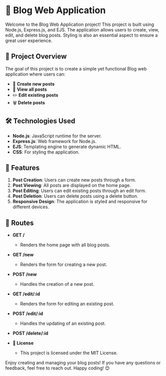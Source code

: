 # 📝 Blog Web Application

Welcome to the Blog Web Application project! This project is built using Node.js, Express.js, and EJS. The application allows users to create, view, edit, and delete blog posts. Styling is also an essential aspect to ensure a great user experience.

## 🚀 Project Overview

The goal of this project is to create a simple yet functional Blog web application where users can:

- 📝 **Create new posts**
- 👀 **View all posts**
- ✏️ **Edit existing posts**
- 🗑️ **Delete posts**

## 🛠️ Technologies Used

- **Node.js**: JavaScript runtime for the server.
- **Express.js**: Web framework for Node.js.
- **EJS**: Templating engine to generate dynamic HTML.
- **CSS**: For styling the application.

## 🌟 Features

1. **Post Creation**: Users can create new posts through a form.
2. **Post Viewing**: All posts are displayed on the home page.
3. **Post Editing**: Users can edit existing posts through an edit form.
4. **Post Deletion**: Users can delete posts using a delete button.
5. **Responsive Design**: The application is styled and responsive for different devices.

## 📜 Routes

- **GET /**
  - Renders the home page with all blog posts.
  
- **GET /new**
  - Renders the form for creating a new post.

- **POST /new**
  - Handles the creation of a new post.

- **GET /edit/:id**
  - Renders the form for editing an existing post.

- **POST /edit/:id**
  - Handles the updating of an existing post.

- **POST /delete/:id**


- **📜 License**
  - This project is licensed under the MIT License.

Enjoy creating and managing your blog posts! If you have any questions or feedback, feel free to reach out. Happy coding! 😊

